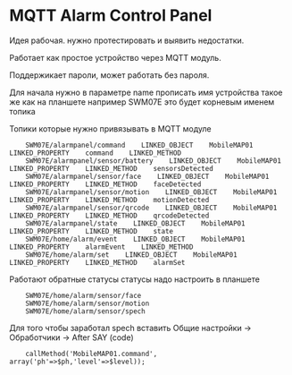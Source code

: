 # MQTT Alarm Control Panel

Идея рабочая. нужно протестировать и выявить недостатки.

Работает как простое устройство через MQTT модуль.

Поддержикает пароли, может работать без пароля.

Для начала нужно в параметре name прописать имя устройства такое же как на планшете например SWM07E
это будет корневым именем топика

Топики которые нужно привязывать в MQTT модуле

        SWM07E/alarmpanel/command    LINKED_OBJECT    MobileMAP01    LINKED_PROPERTY    command    LINKED_METHOD
        SWM07E/alarmpanel/sensor/battery    LINKED_OBJECT    MobileMAP01    LINKED_PROPERTY    LINKED_METHOD    sensorsDetected
        SWM07E/alarmpanel/sensor/face    LINKED_OBJECT    MobileMAP01    LINKED_PROPERTY    LINKED_METHOD    faceDetected
        SWM07E/alarmpanel/sensor/motion    LINKED_OBJECT    MobileMAP01    LINKED_PROPERTY    LINKED_METHOD    motionDetected
        SWM07E/alarmpanel/sensor/qrcode    LINKED_OBJECT    MobileMAP01    LINKED_PROPERTY    LINKED_METHOD    qrcodeDetected
        SWM07E/alarmpanel/state    LINKED_OBJECT    MobileMAP01    LINKED_PROPERTY    LINKED_METHOD    state
        SWM07E/home/alarm/event    LINKED_OBJECT    MobileMAP01    LINKED_PROPERTY    alarmEvent    LINKED_METHOD
        SWM07E/home/alarm/set    LINKED_OBJECT    MobileMAP01    LINKED_PROPERTY    LINKED_METHOD    alarmSet

Работают обратные статусы
статусы надо настроить в планшете

        SWM07E/home/alarm/sensor/face
        SWM07E/home/alarm/sensor/motion
        SWM07E/home/alarm/sensor/spech
        
Для того чтобы заработал spech вставить   Общие настройки -> Обработчики -> After SAY (code)

        callMethod('MobileMAP01.command', array('ph'=>$ph,'level'=>$level));


